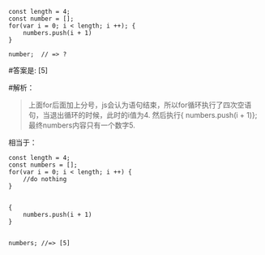 ```
const length = 4;
const number = [];
for(var i = 0; i < length; i ++); {
	numbers.push(i + 1)
}

number;  // => ?
```

#答案是:
[5]


#解析：

>上面for后面加上分号，js会认为语句结束，所以for循环执行了四次空语句，当退出循环的时候，此时的i值为4.
>然后执行{ numbers.push(i + 1)};最终numbers内容只有一个数字5.



相当于：

```
const length = 4;
const numbers = [];
for(var i = 0; i < length; i ++) {
	//do nothing
}


{
	numbers.push(i + 1)
}


numbers; //=> [5]
```